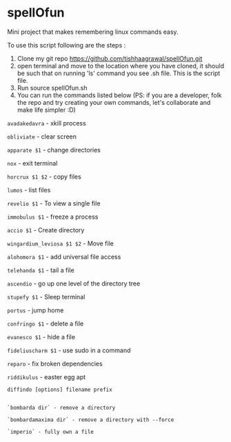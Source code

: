 # spellOfun
Mini project that makes remembering linux commands easy.

To use this script following are the steps :

1. Clone my git repo https://github.com/tishhaagrawal/spellOfun.git
2. open terminal and move to the location where you have cloned, it should be such that on running 'ls' command you see .sh file. This is the script file.
3. Run source spellOfun.sh 
4. You can run the commands listed below (PS: if you are a developer, folk the repo and try creating your own commands, let's collaborate and make life simpler :D)

`avadakedavra` - xkill process

`obliviate` - clear screen

`apparate $1` - change directories 

`nox` - exit terminal

`horcrux $1 $2` - copy files 

`lumos` - list files

`revelio $1` - To view a single file

`immobulus $1` - freeze a process 

`accio $1` - Create directory

`wingardium_leviosa $1 $2` - Move file

`alohomora $1` - add universal file access

`telehanda $1` - tail a file

`ascendio` - go up one level of the directory tree

`stupefy $1` - Sleep terminal

`portus` - jump home

`confringo $1` - delete a file

`evanesco $1` - hide a file

`fideliuscharm $1` - use sudo in a command

`reparo` - fix broken dependencies

`riddikulus` - easter egg apt

```
diffindo [options] filename prefix


`bombarda dir` - remove a directory

`bombardamaxima dir` - remove a directory with --force

`imperio` - fully own a file

